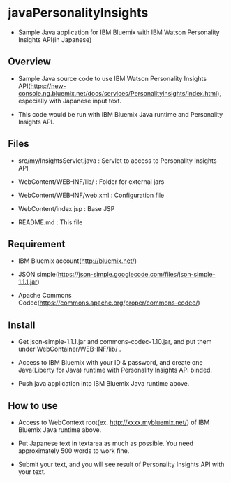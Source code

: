 # javaPersonalityInsights

- Sample Java application for IBM Bluemix with IBM Watson Personality Insights API(in Japanese)

## Overview

- Sample Java source code to use IBM Watson Personality Insights API(https://new-console.ng.bluemix.net/docs/services/PersonalityInsights/index.html), especially with Japanese input text.

- This code would be run with IBM Bluemix Java runtime and Personality Insights API.

## Files

- src/my/InsightsServlet.java : Servlet to access to Personality Insights API

- WebContent/WEB-INF/lib/ : Folder for external jars

- WebContent/WEB-INF/web.xml : Configuration file

- WebContent/index.jsp : Base JSP

- README.md : This file


## Requirement

- IBM Bluemix account(http://bluemix.net/)

- JSON simple(https://json-simple.googlecode.com/files/json-simple-1.1.1.jar)

- Apache Commons Codec(https://commons.apache.org/proper/commons-codec/)

## Install

- Get json-simple-1.1.1.jar and commons-codec-1.10.jar, and put them under WebContainer/WEB-INF/lib/ .

- Access to IBM Bluemix with your ID & password, and create one Java(Liberty for Java) runtime with Personality Insights API binded.

- Push java application into IBM Bluemix Java runtime above.

## How to use

- Access to WebContext root(ex. http://xxxx.mybluemix.net/) of IBM Bluemix Java runtime above.

- Put Japanese text in textarea as much as possible. You need approximately 500 words to work fine.

- Submit your text, and you will see result of Personality Insights API with your text.


